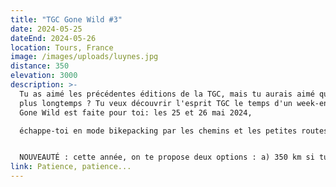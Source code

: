 ```yaml
---
title: "TGC Gone Wild #3"
date: 2024-05-25
dateEnd: 2024-05-26
location: Tours, France
image: /images/uploads/luynes.jpg
distance: 350
elevation: 3000
description: >-
  Tu as aimé les précédentes éditions de la TGC, mais tu aurais aimé que ça dure
  plus longtemps ? Tu veux découvrir l'esprit TGC le temps d'un week-end? La TGC
  Gone Wild est faite pour toi: les 25 et 26 mai 2024, 

  échappe-toi en mode bikepacking par les chemins et les petites routes de la Touraine sauvage (et même au-delà...). Ambiance bivouac et feu de camp, dépaysement garanti ! 


  NOUVEAUTÉ : cette année, on te propose deux options : a) 350 km si tu veux découvrir le format sans te cramer, b) 400 km si tu en veux toujours plus !
link: Patience, patience...
---
```

